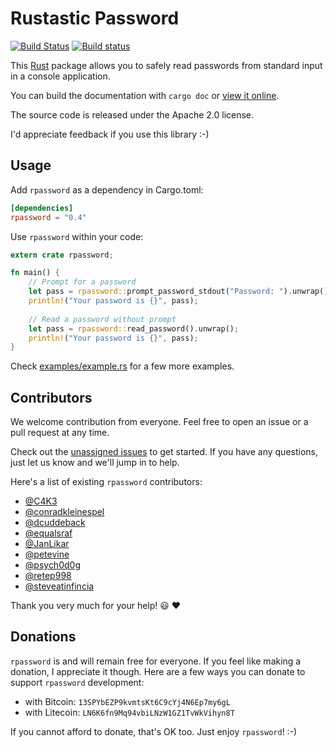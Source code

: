 # Rustastic Password

[![Build Status](https://travis-ci.org/conradkdotcom/rpassword.svg?branch=master)](https://travis-ci.org/conradkdotcom/rpassword)
[![Build status](https://ci.appveyor.com/api/projects/status/6pfyblvyhaqo8lmh?svg=true)](https://ci.appveyor.com/project/conradkdotcom/rpassword)

This [Rust](http://www.rust-lang.org/) package allows you to safely read
passwords from standard input in a console application.

You can build the documentation with `cargo doc` or [view it online](https://docs.rs/rpassword/).

The source code is released under the Apache 2.0 license.

I'd appreciate feedback if you use this library :-)

## Usage

Add `rpassword` as a dependency in Cargo.toml:

```toml
[dependencies]
rpassword = "0.4"
```

Use `rpassword` within your code:

```rust
extern crate rpassword;

fn main() {
    // Prompt for a password
    let pass = rpassword::prompt_password_stdout("Password: ").unwrap();
    println!("Your password is {}", pass);
    
    // Read a password without prompt
    let pass = rpassword::read_password().unwrap();
    println!("Your password is {}", pass);
}
```

Check [examples/example.rs](examples/example.rs) for a few more examples.

## Contributors


We welcome contribution from everyone. Feel free to open an issue or a pull request at any time.

Check out the [unassigned issues](https://github.com/conradkdotcom/rpassword/issues?q=is%3Aissue+is%3Aopen+label%3Aunassigned) to get started. If you have any questions, just let us know and we'll jump in to help.

Here's a list of existing `rpassword` contributors:

* [@C4K3](https://github.com/C4K3)
* [@conradkleinespel](https://github.com/conradkleinespel)
* [@dcuddeback](https://github.com/dcuddeback)
* [@equalsraf](https://github.com/equalsraf)
* [@JanLikar](https://github.com/JanLikar)
* [@petevine](https://github.com/petevine)
* [@psych0d0g](https://github.com/psych0d0g)
* [@retep998](https://github.com/retep998)
* [@steveatinfincia](https://github.com/steveatinfincia)

Thank you very much for your help!  :smiley:  :heart:

## Donations

`rpassword` is and will remain free for everyone. If you feel like making a donation, I appreciate it though. Here are a few ways you can donate to support `rpassword` development:
- with Bitcoin: `13SPYbEZP9kvmtsKt6C9cYj4N6Ep7my6gL`
- with Litecoin: `LN6K6fn9Mq94vbiLNzW1GZ1TvWkVihyn8T`

If you cannot afford to donate, that's OK too. Just enjoy `rpassword`! :-)
